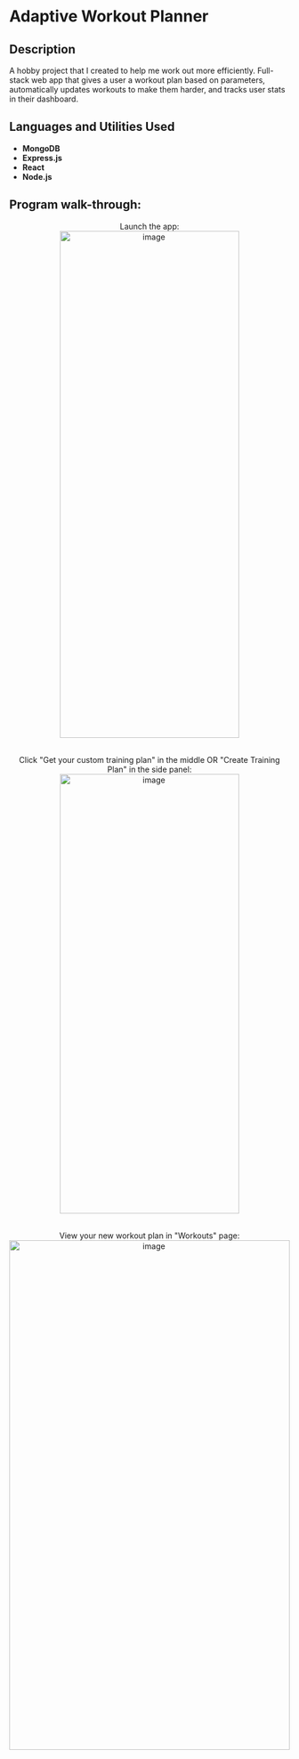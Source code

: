 
<h1>Adaptive Workout Planner</h1>

<h2>Description</h2>
A hobby project that I created to help me work out more efficiently. Full-stack web app that gives a user a workout plan based on parameters, automatically updates workouts to make them harder, and tracks user stats in their dashboard.
<br/>

<h2>Languages and Utilities Used</h2>

- <b>MongoDB</b> 
- <b>Express.js</b>
- <b>React</b>
- <b>Node.js</b>

<h2>Program walk-through:</h2>

<p align="center">
Launch the app: <br/>
<img width="80%" height="911" alt="image" src="https://github.com/user-attachments/assets/ab32e547-b003-4dc6-9203-5d7befeb38ec" />
<br />
<br />
</p>

<p align="center">
Click "Get your custom training plan" in the middle OR "Create Training Plan" in the side panel: <br/>
<img width="80%" height="790" alt="image" src="https://github.com/user-attachments/assets/fae3bb9f-b285-47c2-83ae-d3c843bcac5f" />
<br />
<br />
</p>

<p align="center">
View your new workout plan in "Workouts" page: <br/>
<img width="100%" height="916" alt="image" src="https://github.com/user-attachments/assets/f74ffae9-0df7-4b3e-8e8c-6e317c119701" />
<br />
<br />
</p>


